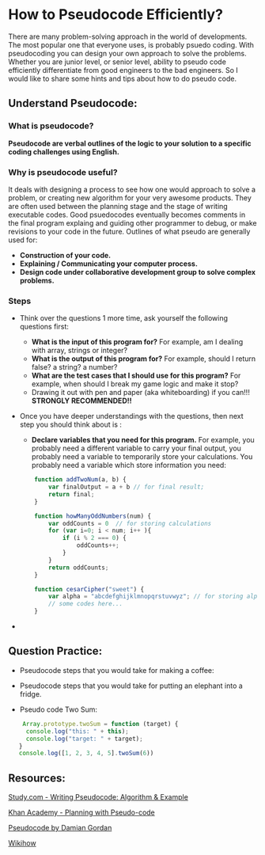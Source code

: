 # How to Pseudocode Efficiently?

There are many problem-solving approach in the world of developments.
The most popular one that everyone uses, is probably psuedo coding. 
With pseudocoding you can design your own approach to solve the problems.
Whether you are junior level, or senior level, 
ability to pseudo code efficiently differentiate from good engineers to the bad engineers.
So I would like to share some hints and tips about how to do pseudo code.

## Understand Pseudocode:

### What is pseudocode?
**Pseudocode are verbal outlines of the logic to your solution to a specific coding challenges using English.**

### Why is pseudocode useful?
It deals with designing a process to see how one would approach to solve a problem, 
or creating new algorithm for your very awesome products.
They are often used between the planning stage and the stage of writing executable codes. 
Good psuedocodes eventually becomes comments in the final program explaing and guiding other programmer to debug, or make revisions to your code in the future.
Outlines of what pseudo are generally used for:
   * **Construction of your code.** 
   * **Explaining / Communicating your computer process.** 
   * **Design code under collaborative development group to solve complex problems.** 

### Steps
- Think over the questions 1 more time, ask yourself the following questions first:
    * **What is the input of this program for?** For example, am I dealing with array, strings or integer?
    * **What is the output of this program for?** For example, should I return false? a string? a number?
    * **What are the test cases that I should use for this program?** For example, when should I break my game logic and make it stop?
    * Drawing it out with pen and paper (aka whiteboarding) if you can!!! **STRONGLY RECOMMENDED!!**

- Once you have deeper understandings with the questions, then next step you should think about is :
    * **Declare variables that you need for this program.** 
    For example, you probably need a different variable to carry your final output, you probably need a variable to temporarily store your calculations.
    You probably need a variable which store information you need:
    ```javascript
        function addTwoNum(a, b) { 
            var finalOutput = a + b // for final result;
            return final;
        }

        function howManyOddNumbers(num) {
            var oddCounts = 0  // for storing calculations
            for (var i=0; i < num; i++ ){
                if (i % 2 === 0) {
                    oddCounts++;
                }
            }
            return oddCounts;
        }

        function cesarCipher("sweet") {
            var alpha = "abcdefghijklmnopqrstuvwyz"; // for storing alphabetical orders
            // some codes here...
        }
    ```
- 
## Question Practice: 

* Pseudocode steps that you would take for making a coffee:
* Pseudocode steps that you would take for putting an elephant into a fridge.

* Pseudo code Two Sum:
```javascript
    Array.prototype.twoSum = function (target) {
     console.log("this: " + this);
     console.log("target: " + target);
   }
   console.log([1, 2, 3, 4, 5].twoSum(6))
```

## Resources: 
[Study.com - Writing Pseudocode: Algorithm & Example](https://study.com/academy/lesson/writing-pseudocode-algorithms-examples.html)

[Khan Academy - Planning with Pseudo-code](https://www.khanacademy.org/computing/computer-programming/programming/good-practices/p/planning-with-pseudo-code)

[Pseudocode by Damian Gordan](https://www.slideshare.net/DamianGordon1/pseudocode-10373156)

[Wikihow](https://www.wikihow.com/Write-Pseudocode)